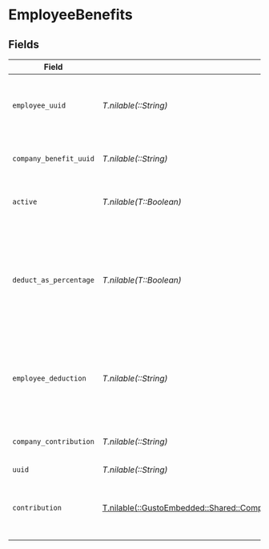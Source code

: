 # EmployeeBenefits


## Fields

| Field                                                                                                                                                       | Type                                                                                                                                                        | Required                                                                                                                                                    | Description                                                                                                                                                 |
| ----------------------------------------------------------------------------------------------------------------------------------------------------------- | ----------------------------------------------------------------------------------------------------------------------------------------------------------- | ----------------------------------------------------------------------------------------------------------------------------------------------------------- | ----------------------------------------------------------------------------------------------------------------------------------------------------------- |
| `employee_uuid`                                                                                                                                             | *T.nilable(::String)*                                                                                                                                       | :heavy_minus_sign:                                                                                                                                          | The UUID of the employee to which the benefit belongs.                                                                                                      |
| `company_benefit_uuid`                                                                                                                                      | *T.nilable(::String)*                                                                                                                                       | :heavy_minus_sign:                                                                                                                                          | The UUID of the company benefit.                                                                                                                            |
| `active`                                                                                                                                                    | *T.nilable(T::Boolean)*                                                                                                                                     | :heavy_minus_sign:                                                                                                                                          | Whether the employee benefit is active.                                                                                                                     |
| `deduct_as_percentage`                                                                                                                                      | *T.nilable(T::Boolean)*                                                                                                                                     | :heavy_minus_sign:                                                                                                                                          | Whether the employee deduction amount should be treated as a percentage to be deducted from each payroll.                                                   |
| `employee_deduction`                                                                                                                                        | *T.nilable(::String)*                                                                                                                                       | :heavy_minus_sign:                                                                                                                                          | The amount to be deducted, per pay period, from the employee's pay.                                                                                         |
| `company_contribution`                                                                                                                                      | *T.nilable(::String)*                                                                                                                                       | :heavy_minus_sign:                                                                                                                                          | The value of the company contribution                                                                                                                       |
| `uuid`                                                                                                                                                      | *T.nilable(::String)*                                                                                                                                       | :heavy_minus_sign:                                                                                                                                          | N/A                                                                                                                                                         |
| `contribution`                                                                                                                                              | [T.nilable(::GustoEmbedded::Shared::CompanyBenefitWithEmployeeBenefitsContribution)](../../models/shared/companybenefitwithemployeebenefitscontribution.md) | :heavy_minus_sign:                                                                                                                                          | An object representing the type and value of the company contribution.                                                                                      |
